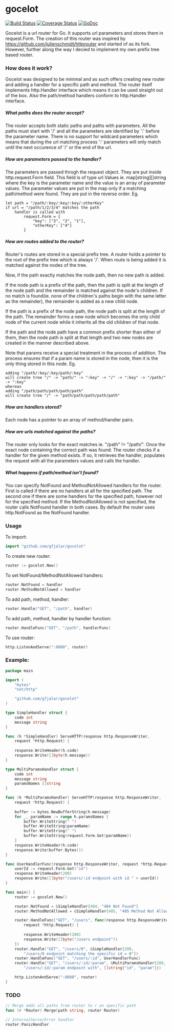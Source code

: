 # gocelot
[![Build Status](https://drone.io/github.com/gfjalar/gocelot/status.png?branch=master)](https://drone.io/github.com/gfjalar/gocelot/latest)
[![Coverage Status](https://coveralls.io/repos/gfjalar/gocelot/badge.svg?branch=master)](https://coveralls.io/r/gfjalar/gocelot?branch=master)
[![GoDoc](https://godoc.org/github.com/gfjalar/gocelot?status.svg)](https://godoc.org/github.com/gfjalar/gocelot)

Gocelot is a url router for Go. It supports url parameters and stores them in
request.Form. The creation of this router was inspired by 
https://github.com/julienschmidt/httprouter and started of as its fork. However,
further along the way I decied to implement my own prefix tree based router.

### How does it work?
Gocelot was designed to be minimal and as such offers creating new router and
adding a handler for a specific path and method. The router itself implements
http.Handler interface which means it can be used straight out of the box. Also
the path/method handlers conform to http.Handler interface.

##### What paths does the router accept?
The router accepts both static paths and paths with parameters. All the paths
must start with '/' and all the parameters are identified by ':' before the
parameter name. There is no support for wildcard parameters which means that
during the url matching process ':' parameters will only match until the next
occurence of '/' or the end of the url.

##### How are parameters passed to the handler?
The parameters are passed throgh the request object. They are put inside 
http.request.Form field. This field is of type url.Values ie.
map[string][]string where the key is the parameter name and the value is an
array of parameter values. The parameter values are put in the map only if a
matching path/method were found. They are put in the reverse order.
Eg.
```
let path = "/path/:key/:key/:key/:otherKey"
if url = "/path/1/2/3/4" matches the path
	handler is called with
		request.Form = {
			"key": ["3", "2", "1"],
			"otherKey": ["4"]
		}
```

##### How are routes added to the router?
Router's routes are stored in a special prefix tree. A router holds a pointer
to the root of the prefix tree which is always '/'. When route is being added
it is matched against the nodes of the tree.

Now, if the path exactly matches the node path, then no new path is added.

If the node path is a prefix of the path, then the path is split at the length
of the node path and the remainder is matched against the node's children. If
no match is found(ie. none of the children's paths begin with the same letter
as the remainder), the remainder is added as a new child node.

If the path is a prefix of the node path, the node path is split at the length
of the path. The remainder forms a new node which becomes the only child node of
the current node while it inherits all the old children of that node.

If the path and the node path have a common prefix shorter than either of them, 
then the node path is split at that length and two new nodes are created in
the manner described above.

Note that params receive a special treatment in the process of addition. The
process ensures that if a param name is stored in the node, then it is the only
thing stored in this node.
Eg.
```
adding "/path/:key/:key/path/:key"
will create tree "/" -> "path/" -> ":key" -> "/" -> ":key" -> "/path/" -> ":key"
whereas
adding "/path/path/path/path/path"
will create tree "/" -> "path/path/path/path/path"
```

##### How are handlers stored?
Each node has a pointer to an array of method/handler pairs.

##### How are urls matched against the paths?
The router only looks for the exact matches ie. "/path" != "/path/". Once the
exact node containing the correct path was found. The router checks if a handler
for the given method exists. If so, it retrieves the handler, populates the
request with all the parameters values and calls the handler.

##### What happens if path/method isn't found?
You can specify NotFound and MethodNotAllowed handlers for the router. First
is called if there are no handlers at all for the specified path. The second
one if there are some handlers for the specified path, however not for the
specified method. If the MethodNotAllowed is not specified, the router calls
NotFound handler in both cases. By default the router uses http.NotFound as the
NotFound handler.

### Usage

To import:
```go
import "github.com/gfjalar/gocelot"
```

To create new router:
```go
router := gocelot.New()
```

To set NotFound/MethodNotAllowed handlers:
```go
router.NotFound = handler
router.MethodNotAllowed = handler
```

To add path, method, handler:
```go
router.Handle("GET", "/path", handler)
```

To add path, method, handler by handler function:
```go
router.HandleFunc("GET", "/path", handlerFunc)
```

To use router:
```go
http.ListenAndServe(":8080", router)
```

### Example:

```go
package main

import (
	"bytes"
	"net/http"

	"github.com/gfjalar/gocelot"
)

type SimpleHandler struct {
	code int
	message string
}

func (h *SimpleHandler) ServeHTTP(response http.ResponseWriter,
	request *http.Request) {
	
	response.WriteHeader(h.code)
	response.Write([]byte(h.message))
}

type MultiParamsHandler struct {
	code int
	message string
	paramsNames []string
}

func (h *MultiParamsHandler) ServeHTTP(response http.ResponseWriter,
	request *http.Request) {
	
	buffer := bytes.NewBufferString(h.message)
	for _, paramName := range h.paramsNames {
		buffer.WriteString(" ")
		buffer.WriteString(paramName)
		buffer.WriteString(" ")
		buffer.WriteString(request.Form.Get(paramName))
	}
	response.WriteHeader(h.code)
	response.Write(buffer.Bytes())
}

func UserHandlerFunc(response http.ResponseWriter, request *http.Request) {
	userId := request.Form.Get("id")
	response.WriteHeader(200)
	response.Write([]byte("/users/:id endpoint with id " + userId))
}

func main() {
	router := gocelot.New()

	router.NotFound = &SimpleHandler{404, "404 Not Found"}
	router.MethodNotAllowed = &SimpleHandler{405, "405 Method Not Allowed"}

	router.HandleFunc("GET", "/users", func(response http.ResponseWriter,
		request *http.Request) {
		
		response.WriteHeader(200)
		response.Write([]byte("/users endpoint"))
	})
	router.Handle("GET", "/users/0", &SimpleHandler{200,
		"/users/0 endpoint matching the specific id = 0"})
	router.HandleFunc("GET", "/users/:id", UserHandlerFunc)
	router.Handle("GET", "/users/:id/:param", &MultiParamsHandler{200, 
		"/users/:id/:param endpoint with", []string{"id", "param"}})

	http.ListenAndServe(":8080", router)
}
```

### TODO
```go
// Merge adds all paths from router to r on specific path
func (r *Router) Merge(path string, router Router)
```
```go
// InternalServerError handler
router.PanicHandler
```